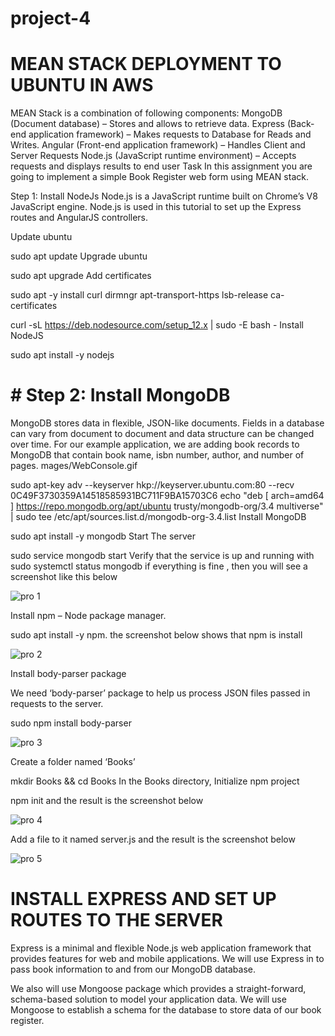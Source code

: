 # project-4

# MEAN STACK DEPLOYMENT TO UBUNTU IN AWS

MEAN Stack is a combination of following components:
MongoDB (Document database) – Stores and allows to retrieve data.
Express (Back-end application framework) – Makes requests to Database for Reads and Writes.
Angular (Front-end application framework) – Handles Client and Server Requests
Node.js (JavaScript runtime environment) – Accepts requests and displays results to end user
Task
In this assignment you are going to implement a simple Book Register web form using MEAN stack.

Step 1: Install NodeJs
Node.js is a JavaScript runtime built on Chrome’s V8 JavaScript engine. Node.js is used in this tutorial to set up the Express routes and AngularJS controllers.

Update ubuntu

sudo apt update
Upgrade ubuntu

sudo apt upgrade
Add certificates

sudo apt -y install curl dirmngr apt-transport-https lsb-release ca-certificates

curl -sL https://deb.nodesource.com/setup_12.x | sudo -E bash -
Install NodeJS

sudo apt install -y nodejs

# # Step 2: Install MongoDB

MongoDB stores data in flexible, JSON-like documents. Fields in a database can vary from document to document and data structure can be changed over time. For our example application, we are adding book records to MongoDB that contain book name, isbn number, author, and number of pages.
mages/WebConsole.gif

sudo apt-key adv --keyserver hkp://keyserver.ubuntu.com:80 --recv 0C49F3730359A14518585931BC711F9BA15703C6
echo "deb [ arch=amd64 ] https://repo.mongodb.org/apt/ubuntu trusty/mongodb-org/3.4 multiverse" | sudo tee /etc/apt/sources.list.d/mongodb-org-3.4.list
Install MongoDB

sudo apt install -y mongodb
Start The server

sudo service mongodb start
Verify that the service is up and running  with sudo systemctl status mongodb if everything is fine , then you will see a screenshot like this below

![pro 1](https://user-images.githubusercontent.com/112444993/233506361-7aaf4353-d273-49cb-a8c9-41c7f8af49e4.jpg)

Install npm – Node package manager.

sudo apt install -y npm. the screenshot below shows that npm is install

![pro 2](https://user-images.githubusercontent.com/112444993/233507441-b5e73e1e-7d79-483e-8445-aadb8e884139.jpg)

Install body-parser package

We need ‘body-parser’ package to help us process JSON files passed in requests to the server.

sudo npm install body-parser

![pro 3](https://user-images.githubusercontent.com/112444993/233507756-f78f0574-4680-419e-8f44-a326af6c7c07.jpg)

Create a folder named ‘Books’

mkdir Books && cd Books
In the Books directory, Initialize npm project

npm init and the result is the screenshot below



![pro 4](https://user-images.githubusercontent.com/112444993/233509309-d5908e18-694a-4634-893d-6b1cdc7309ca.jpg)

Add a file to it named server.js and the result is the screenshot below

![pro 5](https://user-images.githubusercontent.com/112444993/233509919-66095ea8-fded-442a-a6bd-58400292123c.jpg)


# INSTALL EXPRESS AND SET UP ROUTES TO THE SERVER

Express is a minimal and flexible Node.js web application framework that provides features for web and mobile applications. We will use Express in to pass book information to and from our MongoDB database.

We also will use Mongoose package which provides a straight-forward, schema-based solution to model your application data. We will use Mongoose to establish a schema for the database to store data of our book register.

